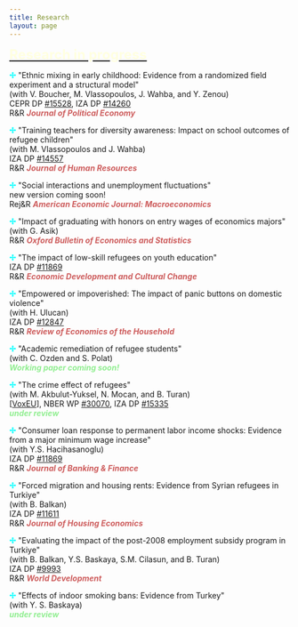 ```yaml
---
title: Research
layout: page
---
```


<p><font size="+2"><b><u><font color="LightYellow">Research in progress</font></u></b></font></p>

<p><b><font color="Aqua">&#10018;</font></b> "Ethnic mixing in early childhood: Evidence from a randomized field
experiment and a structural model"
<br>(with V. Boucher, M. Vlassopoulos, J. Wahba, and Y. Zenou)
<br>CEPR DP <a href="https://cepr.org/publications/dp15528" target="_blank">#15528</a>, IZA DP <a href="https://docs.iza.org/dp14260.pdf" target="_blank">#14260</a>
<br>R&R <i><b><font color="IndianRed">Journal of Political Economy</font></b></i></p>

<p><b><font color="Aqua">&#10018;</font></b> "Training teachers for diversity awareness: Impact on school outcomes of refugee children"
<br>(with M. Vlassopoulos and J. Wahba)
<br>IZA DP <a href="https://docs.iza.org/dp14557.pdf" target="_blank">#14557</a>
<br>R&R <i><b><font color="IndianRed">Journal of Human Resources</font></b></i></p>

<p><b><font color="Aqua">&#10018;</font></b> "Social interactions and unemployment fluctuations"
<br>new version coming soon!
<br>Rej&R <i><b><font color="IndianRed">American Economic Journal: Macroeconomics</font></b></i></p>

<p><b><font color="Aqua">&#10018;</font></b> "Impact of graduating with honors on entry wages of economics majors"
<br>(with G. Asik)
<br>R&R <i><b><font color="IndianRed">Oxford Bulletin of Economics and Statistics</font></b></i></p>

<p><b><font color="Aqua">&#10018;</font></b> "The impact of low-skill refugees on youth education"
<br>IZA DP <a href="https://docs.iza.org/dp11869.pdf" target="_blank">#11869</a>
<br>R&R <i><b><font color="IndianRed">Economic Development and Cultural Change</font></b></i></p>

<p><b><font color="Aqua">&#10018;</font></b> "Empowered or impoverished: The impact of panic buttons on domestic violence"
<br>(with H. Ulucan)
<br>IZA DP <a href="https://docs.iza.org/dp12847.pdf" target="_blank">#12847</a>
<br>R&R <i><b><font color="IndianRed">Review of Economics of the Household</font></b></i></p>

<p><b><font color="Aqua">&#10018;</font></b> "Academic remediation of refugee students"
<br>(with C. Ozden and S. Polat)
<br><i><b><font color="LightGreen">Working paper coming soon!</font></b></i></p>

<p><b><font color="Aqua">&#10018;</font></b> "The crime effect of refugees"
<br>(with M. Akbulut-Yuksel, N. Mocan, and B. Turan)
<br>[<a href="https://cepr.org/voxeu/columns/crime-effect-refugees" target="_blank">VoxEU</a>], NBER WP <a href="https://www.nber.org/papers/w30070" target="_blank">#30070</a>, IZA DP <a href="https://docs.iza.org/dp15335.pdf" target="_blank">#15335</a>
<br><i><b><font color="LightGreen">under review</font></b></i></p>

<p><b><font color="Aqua">&#10018;</font></b> "Consumer loan response to permanent labor income shocks: Evidence from a major minimum wage increase"
<br>(with Y.S. Hacihasanoglu)
<br>IZA DP <a href="https://docs.iza.org/dp10751.pdf" target="_blank">#11869</a>
<br>R&R <i><b><font color="IndianRed">Journal of Banking & Finance</font></b></i></p>

<p><b><font color="Aqua">&#10018;</font></b> "Forced migration and housing rents: Evidence from Syrian refugees in Turkiye"
<br>(with B. Balkan)
<br>IZA DP <a href="https://docs.iza.org/dp11611.pdf" target="_blank">#11611</a>
<br>R&R <i><b><font color="IndianRed">Journal of Housing Economics</font></b></i></p>

<p><b><font color="Aqua">&#10018;</font></b> "Evaluating the impact of the post-2008 employment subsidy program in Turkiye"
<br>(with B. Balkan, Y.S. Baskaya, S.M. Cilasun, and B. Turan)
<br>IZA DP <a href="https://docs.iza.org/dp9993.pdf" target="_blank">#9993</a>
<br>R&R <i><b><font color="IndianRed">World Development</font></b></i></p>

<p><b><font color="Aqua">&#10018;</font></b> "Effects of indoor smoking bans: Evidence from Turkey"
<br>(with Y. S. Baskaya)
<br><i><b><font color="LightGreen">under review</font></b></i></p>
